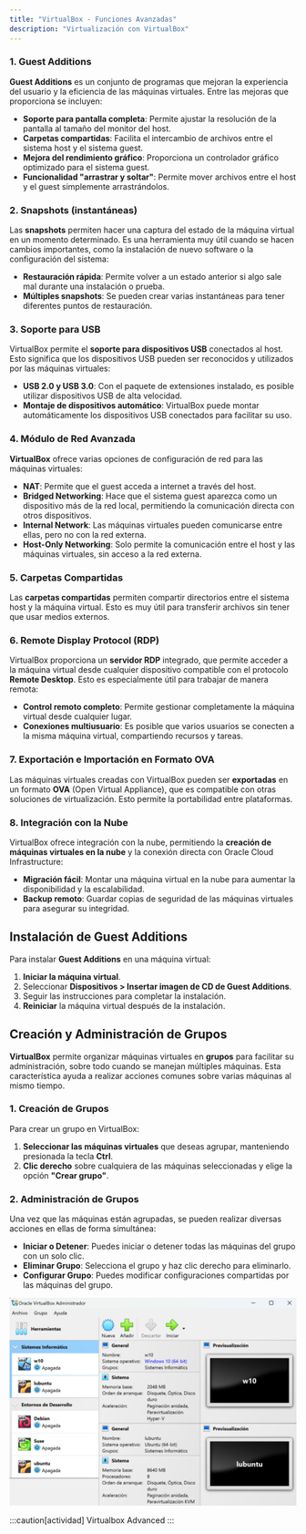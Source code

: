 ```yaml
---
title: "VirtualBox - Funciones Avanzadas"  
description: "Virtualización con VirtualBox"  
---
```


### 1. Guest Additions

**Guest Additions** es un conjunto de programas que mejoran la experiencia del usuario y la eficiencia de las máquinas virtuales. Entre las mejoras que proporciona se incluyen:

- **Soporte para pantalla completa**: Permite ajustar la resolución de la pantalla al tamaño del monitor del host.
- **Carpetas compartidas**: Facilita el intercambio de archivos entre el sistema host y el sistema guest.
- **Mejora del rendimiento gráfico**: Proporciona un controlador gráfico optimizado para el sistema guest.
- **Funcionalidad "arrastrar y soltar"**: Permite mover archivos entre el host y el guest simplemente arrastrándolos.

### 2. Snapshots (instantáneas)

Las **snapshots** permiten hacer una captura del estado de la máquina virtual en un momento determinado. Es una herramienta muy útil cuando se hacen cambios importantes, como la instalación de nuevo software o la configuración del sistema:

- **Restauración rápida**: Permite volver a un estado anterior si algo sale mal durante una instalación o prueba.
- **Múltiples snapshots**: Se pueden crear varias instantáneas para tener diferentes puntos de restauración.

### 3. Soporte para USB

VirtualBox permite el **soporte para dispositivos USB** conectados al host. Esto significa que los dispositivos USB pueden ser reconocidos y utilizados por las máquinas virtuales:

- **USB 2.0 y USB 3.0**: Con el paquete de extensiones instalado, es posible utilizar dispositivos USB de alta velocidad.
- **Montaje de dispositivos automático**: VirtualBox puede montar automáticamente los dispositivos USB conectados para facilitar su uso.

### 4. Módulo de Red Avanzada

**VirtualBox** ofrece varias opciones de configuración de red para las máquinas virtuales:

- **NAT**: Permite que el guest acceda a internet a través del host.
- **Bridged Networking**: Hace que el sistema guest aparezca como un dispositivo más de la red local, permitiendo la comunicación directa con otros dispositivos.
- **Internal Network**: Las máquinas virtuales pueden comunicarse entre ellas, pero no con la red externa.
- **Host-Only Networking**: Solo permite la comunicación entre el host y las máquinas virtuales, sin acceso a la red externa.

### 5. Carpetas Compartidas

Las **carpetas compartidas** permiten compartir directorios entre el sistema host y la máquina virtual. Esto es muy útil para transferir archivos sin tener que usar medios externos.

### 6. Remote Display Protocol (RDP)

VirtualBox proporciona un **servidor RDP** integrado, que permite acceder a la máquina virtual desde cualquier dispositivo compatible con el protocolo **Remote Desktop**. Esto es especialmente útil para trabajar de manera remota:

- **Control remoto completo**: Permite gestionar completamente la máquina virtual desde cualquier lugar.
- **Conexiones multiusuario**: Es posible que varios usuarios se conecten a la misma máquina virtual, compartiendo recursos y tareas.

### 7. Exportación e Importación en Formato OVA

Las máquinas virtuales creadas con VirtualBox pueden ser **exportadas** en un formato **OVA** (Open Virtual Appliance), que es compatible con otras soluciones de virtualización. Esto permite la portabilidad entre plataformas.

### 8. Integración con la Nube

VirtualBox ofrece integración con la nube, permitiendo la **creación de máquinas virtuales en la nube** y la conexión directa con Oracle Cloud Infrastructure:

- **Migración fácil**: Montar una máquina virtual en la nube para aumentar la disponibilidad y la escalabilidad.
- **Backup remoto**: Guardar copias de seguridad de las máquinas virtuales para asegurar su integridad.

## Instalación de Guest Additions

Para instalar **Guest Additions** en una máquina virtual:

1. **Iniciar la máquina virtual**.
2. Seleccionar **Dispositivos > Insertar imagen de CD de Guest Additions**.
3. Seguir las instrucciones para completar la instalación.
4. **Reiniciar** la máquina virtual después de la instalación.

## Creación y Administración de Grupos

**VirtualBox** permite organizar máquinas virtuales en **grupos** para facilitar su administración, sobre todo cuando se manejan múltiples máquinas. Esta característica ayuda a realizar acciones comunes sobre varias máquinas al mismo tiempo.

### 1. **Creación de Grupos**

Para crear un grupo en VirtualBox:
1. **Seleccionar las máquinas virtuales** que deseas agrupar, manteniendo presionada la tecla **Ctrl**.
2. **Clic derecho** sobre cualquiera de las máquinas seleccionadas y elige la opción **"Crear grupo"**.

### 2. **Administración de Grupos**

Una vez que las máquinas están agrupadas, se pueden realizar diversas acciones en ellas de forma simultánea:

- **Iniciar o Detener**: Puedes iniciar o detener todas las máquinas del grupo con un solo clic.
- **Eliminar Grupo**: Selecciona el grupo y haz clic derecho para eliminarlo.
- **Configurar Grupo**: Puedes modificar configuraciones compartidas por las máquinas del grupo.

![Grupos en virtualbox](../../../assets/ut2/grupos.png)


:::caution[actividad]
Virtualbox Advanced
:::